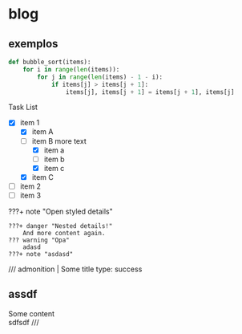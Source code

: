 # blog

## exemplos

``` py title="bubble_sort.py"
def bubble_sort(items):
    for i in range(len(items)):
        for j in range(len(items) - 1 - i):
            if items[j] > items[j + 1]:
                items[j], items[j + 1] = items[j + 1], items[j]
```


Task List

-   [X] item 1
    *   [X] item A
    *   [ ] item B
        more text
        +   [x] item a
        +   [ ] item b
        +   [x] item c
    *   [X] item C
-   [ ] item 2
-   [ ] item 3

???+ note "Open styled details"

    ???+ danger "Nested details!"
        And more content again.
    ??? warning "Opa"
        adasd
    ???+ note "asdasd"

/// admonition | Some title
    type: success
## assdf
Some content\
sdfsdf
///    
